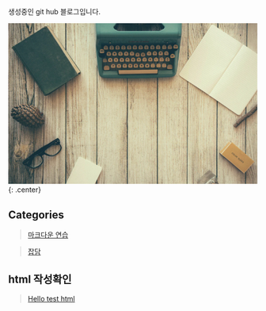 생성중인 git hub 블로그입니다. 


![main](/Image/desk.png){: .center}


## Categories

> [마크다운 연습](Practice/MDPratice.md)

> [잡담](Board/board_reademe.md)


## html 작성확인
> [Hello test html](Practice/hello.html)
